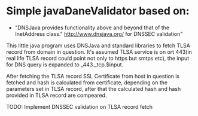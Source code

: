 Simple javaDaneValidator based on:
===============

* "DNSJava provides functionality above and beyond that of the InetAddress class."   http://www.dnsjava.org/ for DNSSEC validation"

This little java program uses DNSJava and standard libraries to fetch TLSA record from domain in question.
It's assumed TLSA service is on ort 443(in real life TLSA record could point not only to https but smtps etc), 
the input for DNS query is expanded to _443._tcp.$input.
 
After fetching the TLSA record SSL Certificate from host in question is fetched and hash is calculated from certificate,
depending on the parameters set in TLSA record, after that the calculated hash and hash provided in TLSA record are compeared.

 
 TODO: Implement DNSSEC validation on TLSA record fetch
 
 
